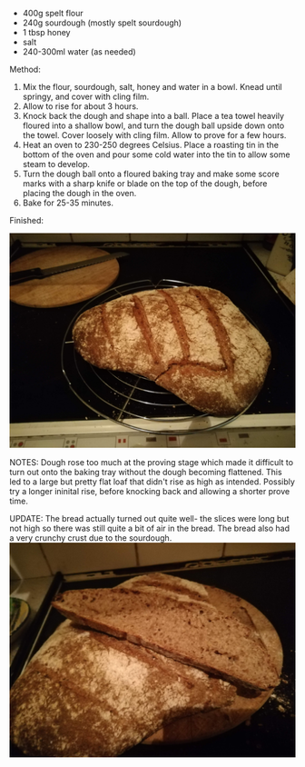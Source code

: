 

* 400g spelt flour
* 240g sourdough (mostly spelt sourdough)
* 1 tbsp honey
* salt
* 240-300ml water (as needed)


Method:
 
1. Mix the flour, sourdough, salt, honey and water in a bowl. Knead until springy, and cover with cling film.
2. Allow to rise for about 3 hours.
3. Knock back the dough and shape into a ball. Place a tea towel heavily floured into a shallow bowl, and turn the dough ball upside down onto the towel. Cover loosely with cling film. Allow to prove for a few hours.
4. Heat an oven to 230-250 degrees Celsius. Place a roasting tin in the bottom of the oven and pour some cold water into the tin to allow some steam to develop.
5. Turn the dough ball onto a floured baking tray and make some score marks with a sharp knife or blade on the top of the dough, before placing the dough in the oven.
6. Bake for 25-35 minutes.

Finished:

![alt text](../images/spelt_sourdough_finished.jpg "Finished Spelt Sourdough")

NOTES:
Dough rose too much at the proving stage which made it difficult to turn out onto the baking tray without the dough becoming flattened. This led to a large but pretty flat loaf that didn't rise as high as intended. Possibly try a longer ininital rise, before knocking back and allowing a shorter prove time. 

UPDATE:
The bread actually turned out quite well- the slices were long but not high so there was still quite a bit of air in the bread. The bread also had a very crunchy crust due to the sourdough.
![alt text](../images/spelt_sourdough_slice.jpg "Spelt Sourdough Sliced") 
